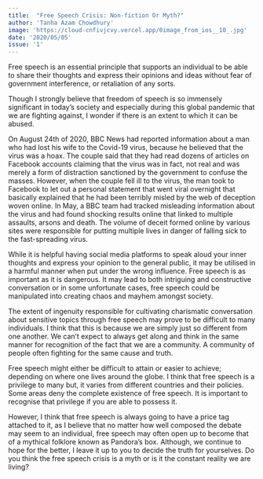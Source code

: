 ```yaml
---
title:  "Free Speech Crisis: Non-fiction Or Myth?"
author: 'Tanha Azam Chowdhury'
image: 'https://cloud-cnfivjcvy.vercel.app/0image_from_ios__10_.jpg'
date: '2020/05/05'
issue: '1'
---
```


Free speech is an essential principle that supports an individual to be able to share their thoughts and express their opinions and ideas without fear of government interference, or retaliation of any sorts. 

Though I strongly believe that freedom of speech is so immensely significant in today’s society and especially during this global pandemic that we are fighting against, I wonder if there is an extent to which it can be abused. 

On August 24th of 2020, BBC News had reported information about a man who had lost his wife to the Covid-19 virus, because he believed that the virus was a hoax. The couple said that they had read dozens of articles on Facebook accounts claiming that the virus was in fact, not real and was merely a form of distraction sanctioned by the government to confuse the masses. However, when the couple fell ill to the virus, the man took to Facebook to let out a personal statement that went viral overnight that basically explained that he had been terribly misled by the web of deception woven online. In May, a BBC team had tracked misleading information about the virus and had found shocking results online that linked to multiple assaults, arsons and death. The volume of deceit formed online by various sites were responsible for putting multiple lives in danger of falling sick to the fast-spreading virus. 

While it is helpful having social media platforms to speak aloud your inner thoughts and express your opinion to the general public, it may be utilised in a harmful manner when put under the wrong influence. Free speech is as important as it is dangerous. It may lead to both intriguing and constructive conversation or in some unfortunate cases, free speech could be manipulated into creating chaos and mayhem amongst society. 

The extent of ingenuity responsible for cultivating charismatic conversation about sensitive topics through free speech may prove to be difficult to many individuals. I think that this is because we are simply just so different from one another. We can’t expect to always get along and think in the same manner for recognition of the fact that we are a community. A community of people often fighting for the same cause and truth. 

Free speech might either be difficult to attain or easier to achieve; depending on where one lives around the globe. I think that free speech is a privilege to many but, it varies from different countries and their policies. Some areas deny the complete existence of free speech. It is important to recognise that privilege if you are able to possess it. 

However, I think that free speech is always going to have a price tag attached to it, as I believe that no matter how well composed the debate may seem to an individual, free speech may often open up to become that of a mythical folklore known as Pandora’s box. Although, we continue to hope for the better, I leave it up to you to decide the truth for yourselves. Do you think the free speech crisis is a myth or is it the constant reality we are living?
